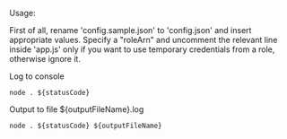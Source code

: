 Usage:

First of all, rename 'config.sample.json' to 'config.json' and insert appropriate values.
Specify a "roleArn" and uncomment the relevant line inside 'app.js' only if you want to use temporary credentials from a role, otherwise ignore it.

Log to console
```
node . ${statusCode}
```

Output to file ${outputFileName}.log
```
node . ${statusCode} ${outputFileName}
```
